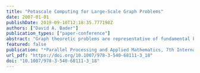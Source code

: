 ```yaml
---
title: "Petascale Computing for Large-Scale Graph Problems"
date: 2007-01-01
publishDate: 2019-09-10T12:18:35.777198Z
authors: ["David A. Bader"]
publication_types: ["paper-conference"]
abstract: "Graph theoretic problems are representative of fundamental kernels in traditional and emerging computational sciences such as chemistry, biology, and medicine, as well as applications in national security. Yet they pose serious challenges for parallel machines due to non-contiguous, concurrent accesses to global data structures with low degrees of locality. Few parallel graph algorithms outperform their best sequential implementation due to long memory latencies and high synchronization costs. In this talk, we consider several graph theoretic kernels for connectivity and centrality and discuss how the features of petascale architectures will affect algorithm development, ease of programming, performance, and scalability."
featured: false
publication: "*Parallel Processing and Applied Mathematics, 7th International Conference, PPAM 2007, Gdansk, Poland, September 9-12, 2007, Revised Selected Papers*"
url_pdf: "https://doi.org/10.1007/978-3-540-68111-3_18"
doi: "10.1007/978-3-540-68111-3_18"
---
```


